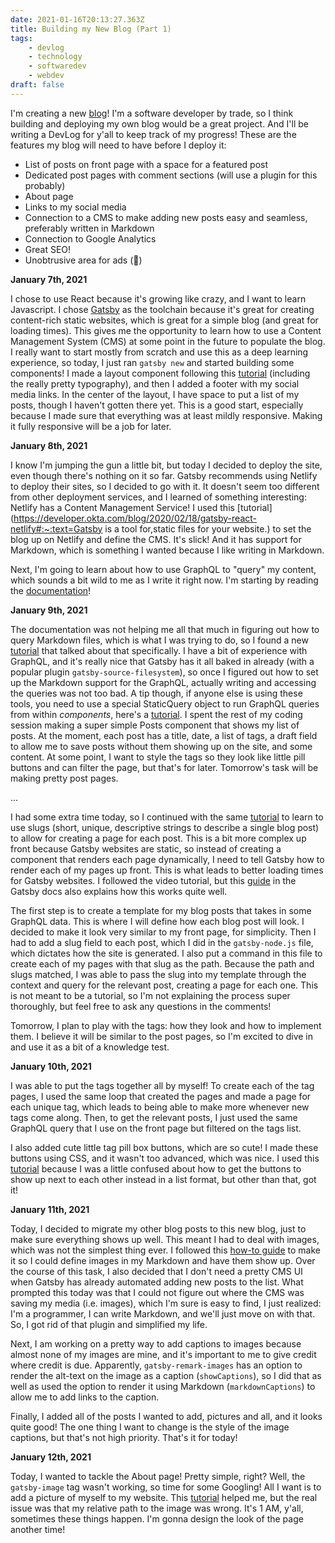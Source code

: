 ```yaml
---
date: 2021-01-16T20:13:27.363Z
title: Building my New Blog (Part 1)
tags: 
	- devlog
	- technology
	- softwaredev
	- webdev
draft: false
---
```


I'm creating a new [blog](https://github.com/caitlin-tibbetts/blog)! I'm a software developer by trade, so I think building and deploying my own blog would be a great project. And I'll be writing a DevLog for y'all to keep track of my progress! These are the features my blog will need to have before I deploy it:

- List of posts on front page with a space for a featured post
- Dedicated post pages with comment sections (will use a plugin for this probably)
- About page
- Links to my social media
- Connection to a CMS to make adding new posts easy and seamless, preferably written in Markdown
- Connection to Google Analytics
- Great SEO!
- Unobtrusive area for ads (🤑)

**January 7th, 2021**

I chose to use React because it's growing like crazy, and I want to learn Javascript. I chose [Gatsby](https://www.gatsbyjs.com/) as the toolchain because it's great for creating content-rich static websites, which is great for a simple blog (and great for loading times). This gives me the opportunity to learn how to use a Content Management System (CMS) at some point in the future to populate the blog. I really want to start mostly from scratch and use this as a deep learning experience, so today, I just ran `gatsby new` and started building some components! I made a layout component following this [tutorial](https://www.gatsbyjs.com/docs/tutorial/part-three/) (including the really pretty typography), and then I added a footer with my social media links. In the center of the layout, I have space to put a list of my posts, though I haven't gotten there yet. This is a good start, especially because I made sure that everything was at least mildly responsive. Making it fully responsive will be a job for later.

**January 8th, 2021**

I know I'm jumping the gun a little bit, but today I decided to deploy the site, even though there's nothing on it so far. Gatsby recommends using Netlify to deploy their sites, so I decided to go with it. It doesn't seem too different from other deployment services, and I learned of something interesting: Netlify has a Content Management Service! I used this [tutorial](https://developer.okta.com/blog/2020/02/18/gatsby-react-netlify#:~:text=Gatsby is a tool for,static files for your website.) to set the blog up on Netlify and define the CMS. It's slick! And it has support for Markdown, which is something I wanted because I like writing in Markdown.

Next, I'm going to learn about how to use GraphQL to "query" my content, which sounds a bit wild to me as I write it right now. I'm starting by reading the [documentation](https://www.gatsbyjs.com/docs/why-gatsby-uses-graphql/)!

**January 9th, 2021**

The documentation was not helping me all that much in figuring out how to query Markdown files, which is what I was trying to do, so I found a new [tutorial](https://www.youtube.com/watch?v=P1WM1bCJ0-A) that talked about that specifically. I have a bit of experience with GraphQL, and it's really nice that Gatsby has it all baked in already (with a popular plugin `gatsby-source-filesystem`), so once I figured out how to set up the Markdown support for the GraphQL, actually writing and accessing the queries was not too bad. A tip though, if anyone else is using these tools, you need to use a special StaticQuery object to run GraphQL queries from within *components*, here's a [tutorial](https://www.gatsbyjs.com/docs/how-to/querying-data/static-query/). I spent the rest of my coding session making a super simple Posts component that shows my list of posts. At the moment, each post has a title, date, a list of tags, a draft field to allow me to save posts without them showing up on the site, and some content. At some point, I want to style the tags so they look like little pill buttons and can filter the page, but that's for later. Tomorrow's task will be making pretty post pages.

...

I had some extra time today, so I continued with the same [tutorial](https://www.youtube.com/watch?v=82Zy8n5lQzU) to learn to use slugs (short, unique, descriptive strings to describe a single blog post) to allow for creating a page for each post. This is a bit more complex up front because Gatsby websites are static, so instead of creating a component that renders each page dynamically, I need to tell Gatsby how to render each of my pages up front. This is what leads to better loading times for Gatsby websites. I followed the video tutorial, but this [guide](https://www.gatsbyjs.com/docs/how-to/routing/adding-markdown-pages/) in the Gatsby docs also explains how this works quite well.

The first step is to create a template for my blog posts that takes in some GraphQL data. This is where I will define how each blog post will look. I decided to make it look very similar to my front page, for simplicity. Then I had to add a slug field to each post, which I did in the `gatsby-node.js` file, which dictates how the site is generated. I also put a command in this file to create each of my pages with that slug as the path. Because the path and slugs matched, I was able to pass the slug into my template through the context and query for the relevant post, creating a page for each one. This is not meant to be a tutorial, so I'm not explaining the process super thoroughly, but feel free to ask any questions in the comments!

Tomorrow, I plan to play with the tags: how they look and how to implement them. I believe it will be similar to the post pages, so I'm excited to dive in and use it as a bit of a knowledge test.

**January 10th, 2021**

I was able to put the tags together all by myself! To create each of the tag pages, I used the same loop that created the pages and made a page for each unique tag, which leads to being able to make more whenever new tags come along. Then, to get the relevant posts, I just used the same GraphQL query that I use on the front page but filtered on the tags list.

I also added cute little tag pill box buttons, which are so cute! I made these buttons using CSS, and it wasn't too advanced, which was nice. I used this [tutorial](https://www.w3schools.com/howto/howto_css_pill_button.asp) because I was a little confused about how to get the buttons to show up next to each other instead in a list format, but other than that, got it!

**January 11th, 2021**

Today, I decided to migrate my other blog posts to this new blog, just to make sure everything shows up well. This meant I had to deal with images, which was not the simplest thing ever. I followed this [how-to guide](https://www.gatsbyjs.com/docs/working-with-images-in-markdown/#inline-images-with-gatsby-remark-images) to make it so I could define images in my Markdown and have them show up. Over the course of this task, I also decided that I don't need a pretty CMS UI when Gatsby has already automated adding new posts to the list. What prompted this today was that I could not figure out where the CMS was saving my media (i.e. images), which I'm sure is easy to find, I just realized: I'm a programmer, I can write Markdown, and we'll just move on with that. So, I got rid of that plugin and simplified my life.

Next, I am working on a pretty way to add captions to images because almost none of my images are mine, and it's important to me to give credit where credit is due. Apparently, `gatsby-remark-images` has an option to render the alt-text on the image as a caption (`showCaptions`), so I did that as well as used the option to render it using Markdown (`markdownCaptions`) to allow me to add links to the caption.

Finally, I added all of the posts I wanted to add, pictures and all, and it looks quite good! The one thing I want to change is the style of the image captions, but that's not high priority. That's it for today!

**January 12th, 2021**

Today, I wanted to tackle the About page! Pretty simple, right? Well, the `gatsby-image` tag wasn't working, so time for some Googling! All I want is to add a picture of myself to my website. This [tutorial](https://www.gatsbyjs.com/tutorial/gatsby-image-tutorial/#relative-image-paths-and-gatsby-configjs) helped me, but the real issue was that my relative path to the image was wrong. It's 1 AM, y'all, sometimes these things happen. I'm gonna design the look of the page another time!